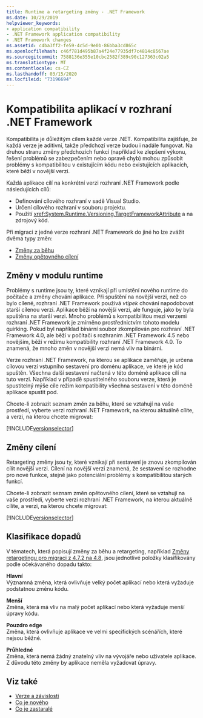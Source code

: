 ```yaml
---
title: Runtime a retargeting změny - .NET Framework
ms.date: 10/29/2019
helpviewer_keywords:
- application compatibility
- .NET Framework application compatibility
- .NET Framework changes
ms.assetid: c4ba3ff2-fe59-4c5d-9e0b-86bba3cd865c
ms.openlocfilehash: c46f781d495b87a4f24e77935df7c4814c8567ae
ms.sourcegitcommit: 7588136e355e10cbc2582f389c90c127363c02a5
ms.translationtype: MT
ms.contentlocale: cs-CZ
ms.lasthandoff: 03/15/2020
ms.locfileid: "73196694"
---
```

# <a name="application-compatibility-in-the-net-framework"></a>Kompatibilita aplikací v rozhraní .NET Framework

Kompatibilita je důležitým cílem každé verze .NET. Kompatibilita zajišťuje, že každá verze je aditivní, takže předchozí verze budou i nadále fungovat. Na druhou stranu změny předchozích funkcí (například ke zlepšení výkonu, řešení problémů se zabezpečením nebo opravě chyb) mohou způsobit problémy s kompatibilitou v existujícím kódu nebo existujících aplikacích, které běží v novější verzi.

Každá aplikace cílí na konkrétní verzi rozhraní .NET Framework podle následujících cílů:

- Definování cílového rozhraní v sadě Visual Studio.
- Určení cílového rozhraní v souboru projektu.
- Použití <xref:System.Runtime.Versioning.TargetFrameworkAttribute> a na zdrojový kód.

Při migraci z jedné verze rozhraní .NET Framework do jiné ho lze zvážit dvěma typy změn:

- [Změny za běhu](#runtime-changes)
- [Změny opětovného cílení](#retargeting-changes)

## <a name="runtime-changes"></a>Změny v modulu runtime

Problémy s runtime jsou ty, které vznikají při umístění nového runtime do počítače a změny chování aplikace. Při spuštění na novější verzi, než co bylo cílené, rozhraní .NET Framework používá *vtípek* chování napodobovat starší cílenou verzi. Aplikace běží na novější verzi, ale funguje, jako by byla spuštěna na starší verzi. Mnoho problémů s kompatibilitou mezi verzemi rozhraní .NET Framework je zmírněno prostřednictvím tohoto modelu quirking. Pokud byl například binární soubor zkompilován pro rozhraní .NET Framework 4.0, ale běží v počítači s rozhraním .NET Framework 4.5 nebo novějším, běží v režimu kompatibility rozhraní .NET Framework 4.0. To znamená, že mnoho změn v novější verzi nemá vliv na binární.

Verze rozhraní .NET Framework, na kterou se aplikace zaměřuje, je určena cílovou verzí vstupního sestavení pro doménu aplikace, ve které je kód spuštěn. Všechna další sestavení načtená v této doméně aplikace cílí na tuto verzi. Například v případě spustitelného souboru verze, která je spustitelný mýše cíle režim kompatibility všechna sestavení v této doméně aplikace spustit pod.

Chcete-li zobrazit seznam změn za běhu, které se vztahují na vaše prostředí, vyberte verzi rozhraní .NET Framework, na kterou aktuálně cílíte, a verzi, na kterou chcete migrovat:

[!INCLUDE[versionselector](../../../includes/migration-guide/runtime/versionselector.md)]

## <a name="retargeting-changes"></a>Změny cílení

Retargeting změny jsou ty, které vznikají při sestavení je znovu zkompilován cílit novější verzi. Cílení na novější verzi znamená, že sestavení se rozhodne pro nové funkce, stejně jako potenciální problémy s kompatibilitou starých funkcí.

Chcete-li zobrazit seznam změn opětovného cílení, které se vztahují na vaše prostředí, vyberte verzi rozhraní .NET Framework, na kterou aktuálně cílíte, a verzi, na kterou chcete migrovat:

[!INCLUDE[versionselector](../../../includes/migration-guide/retargeting/versionselector.md)]

## <a name="impact-classification"></a>Klasifikace dopadů

V tématech, která popisují změny za běhu a retargeting, například [Změny retargetingu pro migraci z 4.7.2 na 4.8](retargeting/4.7.2-4.8.md), jsou jednotlivé položky klasifikovány podle očekávaného dopadu takto:

**Hlavní**\
Významná změna, která ovlivňuje velký počet aplikací nebo která vyžaduje podstatnou změnu kódu.

**Menší**\
Změna, která má vliv na malý počet aplikací nebo která vyžaduje menší úpravy kódu.

**Pouzdro edge**\
Změna, která ovlivňuje aplikace ve velmi specifických scénářích, které nejsou běžné.

**Průhledné**\
Změna, která nemá žádný znatelný vliv na vývojáře nebo uživatele aplikace. Z důvodu této změny by aplikace neměla vyžadovat úpravy.

## <a name="see-also"></a>Viz také

- [Verze a závislosti](versions-and-dependencies.md)
- [Co je nového](../whats-new/index.md)
- [Co je zastaralé](../whats-new/whats-obsolete.md)
